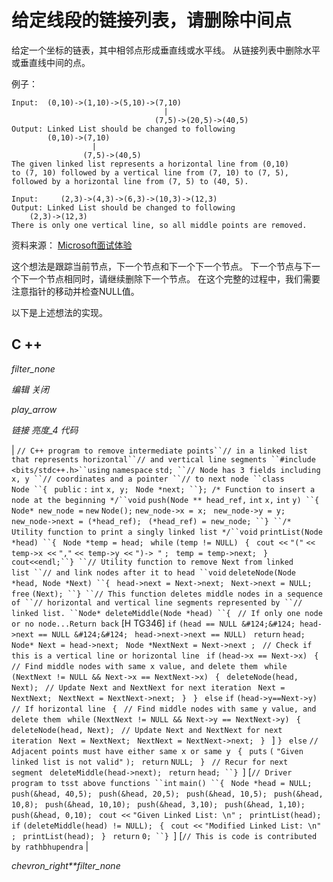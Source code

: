 # 给定线段的链接列表，请删除中间点

给定一个坐标的链表，其中相邻点形成垂直线或水平线。 从链接列表中删除水平或垂直线中间的点。

例子：

```
Input:  (0,10)->(1,10)->(5,10)->(7,10)
                                  |
                                (7,5)->(20,5)->(40,5)
Output: Linked List should be changed to following
        (0,10)->(7,10)
                  |
                (7,5)->(40,5) 
The given linked list represents a horizontal line from (0,10) 
to (7, 10) followed by a vertical line from (7, 10) to (7, 5), 
followed by a horizontal line from (7, 5) to (40, 5).

Input:     (2,3)->(4,3)->(6,3)->(10,3)->(12,3)
Output: Linked List should be changed to following
    (2,3)->(12,3) 
There is only one vertical line, so all middle points are removed.

```

资料来源： [Microsoft面试体验](https://www.geeksforgeeks.org/microsoft-interview-experience-set-41-campus/)

这个想法是跟踪当前节点，下一个节点和下一个下一个节点。 下一个节点与下一个下一个节点相同时，请继续删除下一个节点。 在这个完整的过程中，我们需要注意指针的移动并检查NULL值。

以下是上述想法的实现。

## C ++

*filter_none*

*编辑*
*关闭*

*play_arrow*

*链接*
*亮度_4*
*代码*

| `// C++ program to remove intermediate points``// in a linked list that represents horizontal``// and vertical line segments ``#include <bits/stdc++.h>``using` `namespace` `std; ``// Node has 3 fields including x, y ``// coordinates and a pointer ``// to next node ``class` `Node ``{ ` `public` `:` `int` `x, y; ` `Node *next; ``}; `​​`/* Function to insert a node at the beginning */``void` `push(Node ** head_ref,` `int` `x,` `int` `y) ``{ ` `Node* new_node =` `new` `Node();` `new_node->x = x; ` `new_node->y = y; ` `new_node->next = (*head_ref); ` `(*head_ref) = new_node; ``} ``/* Utility function to print a singly linked list */``void` `printList(Node *head) ``{ ` `Node *temp = head; ` `while` `(temp != NULL) ` `{ ` `cout <<` `"("` `<< temp->x <<` `","` `<< temp->y <<` `")-> "` `; ` `temp = temp->next; ` `} ` `cout<<endl;``} ``// Utility function to remove Next from linked list ``// and link nodes after it to head ``void` `deleteNode(Node *head, Node *Next) ``{ ` `head->next = Next->next; ` `Next->next = NULL; ` `free` `(Next); ``} ``// This function deletes middle nodes in a sequence of ``// horizontal and vertical line segments represented by ``// linked list. ``Node* deleteMiddle(Node *head) ``{ ` `// If only one node or no node...Return back` [H TG346] `if` `(head == NULL &#124;&#124; head->next == NULL &#124;&#124; ` `head->next->next == NULL) ` `return` `head; ` `Node* Next = head->next; ` `Node *NextNext = Next->next ; ` `// Check if this is a vertical line or horizontal line ` `if` `(head->x == Next->x) ` `{ ` `// Find middle nodes with same x value, and delete them ` `while` `(NextNext != NULL && Next->x == NextNext->x) ` `{ ` `deleteNode(head, Next); ` `// Update Next and NextNext for next iteration ` `Next = NextNext; ` `NextNext = NextNext->next; ` `} ` `} ` `else` `if` `(head->y==Next->y)` `// If horizontal line ` `{ ` `// Find middle nodes with same y value, and delete them ` `while` `(NextNext != NULL && Next->y == NextNext->y) ` `{ ` `deleteNode(head, Next); ` `// Update Next and NextNext for next iteration ` `Next = NextNext; ` `NextNext = NextNext->next; ` `} ` ] `} ` `else` `// Adjacent points must have either same x or same y ` `{ ` `puts` `(` `"Given linked list is not valid"` `); ` `return` `NULL; ` `} ` `// Recur for next segment ` `deleteMiddle(head->next); ` `return` `head; ``} `]  [`// Driver program to tsst above functions ``int` `main() ``{ ` `Node *head = NULL; ` `push(&head, 40,5); ` `push(&head, 20,5); ` `push(&head, 10,5); ` `push(&head, 10,8); ` `push(&head, 10,10); ` `push(&head, 3,10); ` `push(&head, 1,10); ` `push(&head, 0,10); ` `cout <<` `"Given Linked List: \n"` `; ` `printList(head); ` `if` `(deleteMiddle(head) != NULL); ` `{ ` `cout <<` `"Modified Linked List: \n"` `; ` `printList(head); ` `} ` `return` `0; ``} `] [`// This is code is contributed by rathbhupendra` |

*chevron_right**filter_none*